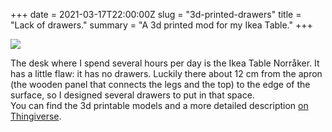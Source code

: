 +++
date = 2021-03-17T22:00:00Z
slug = "3d-printed-drawers"
title = "Lack of drawers."
summary = "A 3d printed mod for my Ikea Table."
+++



![](/uploads/drawer1.jpg)

The desk where I spend several hours per day is the Ikea Table Norråker. It has a little flaw: it has no drawers. Luckily there about 12 cm from the apron (the wooden panel that connects the legs and the top) to the edge of the surface, so I designed several drawers to put in that space.  
You can find the 3d printable models and a more detailed description [on Thingiverse](https://www.thingiverse.com/thing:4788776 "My Thingiverse page").

